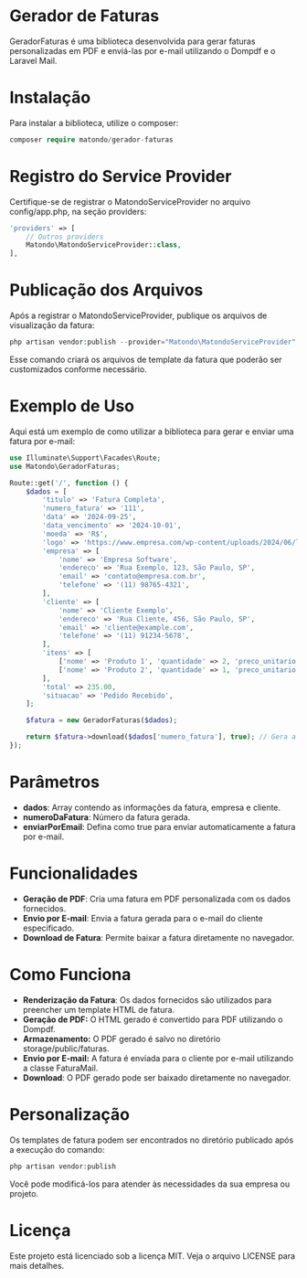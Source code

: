 # Gerador de Faturas

GeradorFaturas é uma biblioteca desenvolvida para gerar faturas personalizadas em PDF e enviá-las por e-mail utilizando o Dompdf e o Laravel Mail.

# Instalação

Para instalar a biblioteca, utilize o composer:

```php
composer require matondo/gerador-faturas
```

# Registro do Service Provider

Certifique-se de registrar o MatondoServiceProvider no arquivo config/app.php, na seção providers:


```php
'providers' => [
    // Outros providers
    Matondo\MatondoServiceProvider::class,
],

```

# Publicação dos Arquivos

Após a registrar o MatondoServiceProvider, publique os arquivos de visualização da fatura:


```php
php artisan vendor:publish --provider="Matondo\MatondoServiceProvider"
```
Esse comando criará os arquivos de template da fatura que poderão ser customizados conforme necessário.

# Exemplo de Uso

Aqui está um exemplo de como utilizar a biblioteca para gerar e enviar uma fatura por e-mail:


```php
use Illuminate\Support\Facades\Route;
use Matondo\GeradorFaturas;

Route::get('/', function () {
    $dados = [
        'titulo' => 'Fatura Completa',
        'numero_fatura' => '111',
        'data' => '2024-09-25',
        'data_vencimento' => '2024-10-01',
        'moeda' => 'R$',
        'logo' => 'https://www.empresa.com/wp-content/uploads/2024/06/logo.png',
        'empresa' => [
            'nome' => 'Empresa Software',
            'endereco' => 'Rua Exemplo, 123, São Paulo, SP',
            'email' => 'contato@empresa.com.br',
            'telefone' => '(11) 98765-4321',
        ],
        'cliente' => [
            'nome' => 'Cliente Exemplo',
            'endereco' => 'Rua Cliente, 456, São Paulo, SP',
            'email' => 'cliente@example.com',
            'telefone' => '(11) 91234-5678',
        ],
        'itens' => [
            ['nome' => 'Produto 1', 'quantidade' => 2, 'preco_unitario' => 100.00, 'desconto' => 10.00],
            ['nome' => 'Produto 2', 'quantidade' => 1, 'preco_unitario' => 50.00, 'desconto' => 5.00],
        ],
        'total' => 235.00,
        'situacao' => 'Pedido Recebido',
    ];

    $fatura = new GeradorFaturas($dados);

    return $fatura->download($dados['numero_fatura'], true); // Gera a fatura, salva e envia por e-mail.
});

```

# Parâmetros

- **dados**: Array contendo as informações da fatura, empresa e cliente.
- **numeroDaFatura**: Número da fatura gerada.
- **enviarPorEmail**: Defina como true para enviar automaticamente a fatura por e-mail.

# Funcionalidades

- **Geração de PDF**: Cria uma fatura em PDF personalizada com os dados fornecidos.
- **Envio por E-mail**: Envia a fatura gerada para o e-mail do cliente especificado.
- **Download de Fatura**: Permite baixar a fatura diretamente no navegador.

# Como Funciona

- **Renderização da Fatura**: Os dados fornecidos são utilizados para preencher um template HTML de fatura.
- **Geração de PDF:** O HTML gerado é convertido para PDF utilizando o Dompdf.
- **Armazenamento:** O PDF gerado é salvo no diretório storage/public/faturas.
- **Envio por E-mail:** A fatura é enviada para o cliente por e-mail utilizando a classe FaturaMail.
- **Download**: O PDF gerado pode ser baixado diretamente no navegador.

# Personalização

Os templates de fatura podem ser encontrados no diretório publicado após a execução do comando:


```php
php artisan vendor:publish
```

Você pode modificá-los para atender às necessidades da sua empresa ou projeto.

# Licença

Este projeto está licenciado sob a licença MIT. Veja o arquivo LICENSE para mais detalhes.

